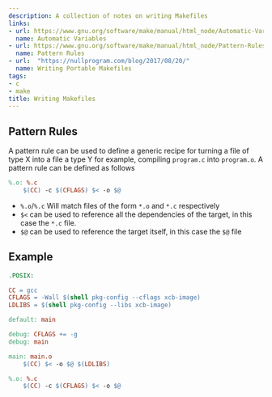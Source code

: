 ```yaml
---
description: A collection of notes on writing Makefiles
links:
- url: https://www.gnu.org/software/make/manual/html_node/Automatic-Variables.html#Automatic-Variables
  name: Automatic Variables
- url: https://www.gnu.org/software/make/manual/html_node/Pattern-Rules.html#Pattern-Rules2",
  name: Pattern Rules
- url:  "https://nullprogram.com/blog/2017/08/20/"
  name: Writing Portable Makefiles
tags:
- c
- make
title: Writing Makefiles
---
```



## Pattern Rules

A pattern rule can be used to define a generic recipe for turning a file of type
X into a file a type Y for example, compiling `program.c` into `program.o`. A
pattern rule can be defined as follows

``` makefile
%.o: %.c
	$(CC) -c $(CFLAGS) $< -o $@
```

- `%.o`/`%.c` Will match files of the form `*.o` and `*.c` respectively
- `$<` can be used to reference all the dependencies of the target, in this case
  the `*.c` file.
- `$@` can be used to reference the target itself, in this case the `$@` file


## Example


``` makefile
.POSIX:

CC = gcc
CFLAGS = -Wall $(shell pkg-config --cflags xcb-image)
LDLIBS = $(shell pkg-config --libs xcb-image)

default: main

debug: CFLAGS += -g
debug: main

main: main.o
	$(CC) $< -o $@ $(LDLIBS)

%.o: %.c
	$(CC) -c $(CFLAGS) $< -o $@
```
